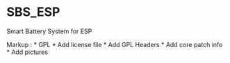 # SBS_ESP
Smart Battery System for ESP

Markup : * GPL
             * Add license file
             * Add GPL Headers
         * Add core patch info
         * Add pictures

